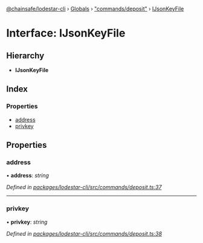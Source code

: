 [@chainsafe/lodestar-cli](../README.md) › [Globals](../globals.md) › ["commands/deposit"](../modules/_commands_deposit_.md) › [IJsonKeyFile](_commands_deposit_.ijsonkeyfile.md)

# Interface: IJsonKeyFile

## Hierarchy

* **IJsonKeyFile**

## Index

### Properties

* [address](_commands_deposit_.ijsonkeyfile.md#address)
* [privkey](_commands_deposit_.ijsonkeyfile.md#privkey)

## Properties

###  address

• **address**: *string*

*Defined in [packages/lodestar-cli/src/commands/deposit.ts:37](https://github.com/ChainSafe/lodestar/blob/7e3e010f1/packages/lodestar-cli/src/commands/deposit.ts#L37)*

___

###  privkey

• **privkey**: *string*

*Defined in [packages/lodestar-cli/src/commands/deposit.ts:38](https://github.com/ChainSafe/lodestar/blob/7e3e010f1/packages/lodestar-cli/src/commands/deposit.ts#L38)*
